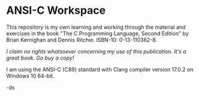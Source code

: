 # ANSI-C Workspace

This repository is my own learning and working through the material and exercises in the book "The C Programming Language, Second Edition" by Brian Kernighan and Dennis Ritchie. ISBN-10: 0-13-110362-8.

_I claim no rights whatsoever concerning my use of this publication. It's a great book. Go buy a copy!_

I am using the ANSI-C (C89) standard with Clang compiler version 17.0.2 on Windows 10 64-bit.

-ds
